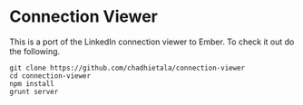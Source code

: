 # Connection Viewer

This is a port of the LinkedIn connection viewer to Ember. To check it out do the following.

```
git clone https://github.com/chadhietala/connection-viewer
cd connection-viewer
npm install
grunt server
```